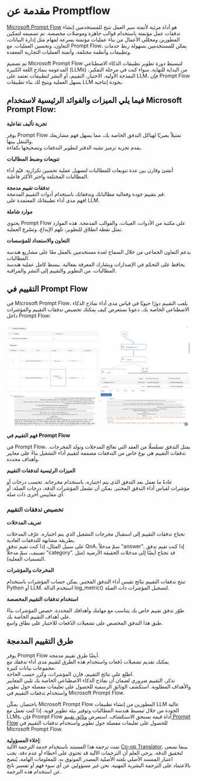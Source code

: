 <!--
CO_OP_TRANSLATOR_METADATA:
{
  "original_hash": "3cbe7629d254f1043193b7fe22524d55",
  "translation_date": "2025-07-16T22:35:49+00:00",
  "source_file": "md/01.Introduction/05/Promptflow.md",
  "language_code": "ar"
}
-->
# **مقدمة عن Promptflow**

[Microsoft Prompt Flow](https://microsoft.github.io/promptflow/index.html?WT.mc_id=aiml-138114-kinfeylo) هو أداة مرئية لأتمتة سير العمل تتيح للمستخدمين إنشاء تدفقات عمل مؤتمتة باستخدام قوالب جاهزة وموصلات مخصصة. تم تصميمه لتمكين المطورين ومحللي الأعمال من بناء عمليات مؤتمتة بسرعة لمهام مثل إدارة البيانات، التعاون، وتحسين العمليات. مع Prompt Flow، يمكن للمستخدمين بسهولة ربط خدمات وتطبيقات وأنظمة مختلفة، وأتمتة العمليات التجارية المعقدة.

تم تصميم Microsoft Prompt Flow لتبسيط دورة تطوير تطبيقات الذكاء الاصطناعي المدعومة بنماذج اللغة الكبيرة (LLMs) من البداية للنهاية. سواء كنت في مرحلة التفكير، النمذجة الأولية، الاختبار، التقييم، أو النشر لتطبيقات تعتمد على LLM، فإن Prompt Flow يسهل العملية ويتيح لك بناء تطبيقات LLM بجودة إنتاجية.

## فيما يلي الميزات والفوائد الرئيسية لاستخدام Microsoft Prompt Flow:

**تجربة تأليف تفاعلية**

يوفر Prompt Flow تمثيلاً بصريًا لهياكل التدفق الخاصة بك، مما يسهل فهم مشاريعك والتنقل بينها.  
يقدم تجربة ترميز تشبه الدفتر لتطوير التدفقات وتصحيحها بكفاءة.

**تنويعات وضبط المطالبات**

أنشئ وقارن بين عدة تنويعات للمطالبات لتسهيل عملية تحسين تكرارية. قيّم أداء المطالبات المختلفة واختر الأكثر فاعلية.

**تدفقات تقييم مدمجة**  
قم بتقييم جودة وفعالية مطالباتك وتدفقاتك باستخدام أدوات التقييم المدمجة.  
افهم مدى أداء تطبيقاتك المعتمدة على LLM.

**موارد شاملة**

يحتوي Prompt Flow على مكتبة من الأدوات، العينات، والقوالب المدمجة. هذه الموارد تمثل نقطة انطلاق للتطوير، تلهم الإبداع، وتسّرع العملية.

**التعاون والاستعداد للمؤسسات**

يدعم التعاون الجماعي من خلال السماح لعدة مستخدمين بالعمل معًا على مشاريع هندسة المطالبات.  
يحافظ على التحكم في الإصدارات ويشارك المعرفة بفعالية. يبسط كامل عملية هندسة المطالبات، من التطوير والتقييم إلى النشر والمراقبة.

## التقييم في Prompt Flow

في Microsoft Prompt Flow، يلعب التقييم دورًا حيويًا في قياس مدى أداء نماذج الذكاء الاصطناعي الخاصة بك. دعونا نستعرض كيف يمكنك تخصيص تدفقات التقييم والمؤشرات داخل Prompt Flow:

![PFVizualise](../../../../../translated_images/pfvisualize.c1d9ca75baa2a2221667124fa82ba2307f74a34620b9c1eff2cfc1fa2972909b.ar.png)

**فهم التقييم في Prompt Flow**

في Prompt Flow، يمثل التدفق تسلسلًا من العقد التي تعالج المدخلات وتولد المخرجات. تدفقات التقييم هي نوع خاص من التدفقات مصممة لتقييم أداء التشغيل بناءً على معايير وأهداف محددة.

**الميزات الرئيسية لتدفقات التقييم**

عادةً ما تعمل بعد التدفق الذي يتم اختباره، باستخدام مخرجاته. تحسب درجات أو مؤشرات لقياس أداء التدفق المختبر. يمكن أن تشمل المؤشرات الدقة، درجات الصلة، أو أي مقاييس أخرى ذات صلة.

### تخصيص تدفقات التقييم

**تعريف المدخلات**

تحتاج تدفقات التقييم إلى استقبال مخرجات التشغيل الذي يتم اختباره. عرّف المدخلات بطريقة مشابهة للتدفقات العادية.  
على سبيل المثال، إذا كنت تقيم تدفق QnA، سمّ مدخلاً "answer". إذا كنت تقيم تدفق تصنيف، سمّ مدخلاً "category". قد تحتاج أيضًا إلى مدخلات الحقيقة الأرضية (مثل التسميات الفعلية).

**المخرجات والمؤشرات**

تنتج تدفقات التقييم نتائج تقيس أداء التدفق المختبر. يمكن حساب المؤشرات باستخدام Python أو LLM. استخدم الدالة log_metric() لتسجيل المؤشرات ذات الصلة.

**استخدام تدفقات التقييم المخصصة**

طوّر تدفق تقييم خاص بك يتناسب مع مهامك وأهدافك المحددة. خصص المؤشرات بناءً على أهداف التقييم الخاصة بك.  
طبق هذا التدفق المخصص على تشغيلات الدُفعات للاختبار على نطاق واسع.

## طرق التقييم المدمجة

يوفر Prompt Flow أيضًا طرق تقييم مدمجة.  
يمكنك تقديم تشغيلات دُفعات واستخدام هذه الطرق لتقييم مدى أداء تدفقك مع مجموعات بيانات كبيرة.  
اطلع على نتائج التقييم، قارن المؤشرات، وكرر حسب الحاجة.  
تذكر، التقييم ضروري لضمان أن نماذج الذكاء الاصطناعي الخاصة بك تلبي المعايير والأهداف المطلوبة. استكشف الوثائق الرسمية للحصول على تعليمات مفصلة حول تطوير واستخدام تدفقات التقييم في Microsoft Prompt Flow.

باختصار، يمكّن Microsoft Prompt Flow المطورين من إنشاء تطبيقات LLM عالية الجودة من خلال تبسيط هندسة المطالبات وتوفير بيئة تطوير قوية. إذا كنت تعمل مع LLMs، فإن Prompt Flow أداة قيمة تستحق الاستكشاف. استعرض [وثائق تقييم Prompt Flow](https://learn.microsoft.com/azure/machine-learning/prompt-flow/how-to-develop-an-evaluation-flow?view=azureml-api-2?WT.mc_id=aiml-138114-kinfeylo) للحصول على تعليمات مفصلة حول تطوير واستخدام تدفقات التقييم في Microsoft Prompt Flow.

**إخلاء المسؤولية**:  
تمت ترجمة هذا المستند باستخدام خدمة الترجمة الآلية [Co-op Translator](https://github.com/Azure/co-op-translator). بينما نسعى لتحقيق الدقة، يرجى العلم أن الترجمات الآلية قد تحتوي على أخطاء أو عدم دقة. يجب اعتبار المستند الأصلي بلغته الأصلية المصدر الموثوق به. للمعلومات الهامة، يُنصح بالاعتماد على الترجمة البشرية المهنية. نحن غير مسؤولين عن أي سوء فهم أو تفسير ناتج عن استخدام هذه الترجمة.
